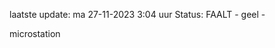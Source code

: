 laatste update: 
ma 27-11-2023  3:04   uur 
Status: FAALT - geel - 
<div class="service Y">microstation</div>